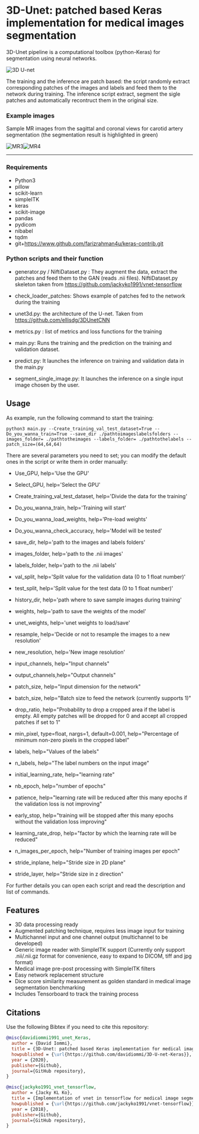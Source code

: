 # 3D-Unet: patched based Keras implementation for medical images segmentation

3D-Unet pipeline is a computational toolbox (python-Keras) for segmentation using neural networks. 

![3D U-net](images/unet.png)

The training and the inference are patch based: the script randomly extract corresponding patches of the images and labels and feed them to the network during training.
The inference script extract, segment the sigle patches and automatically recontruct them in the original size.

### Example images

Sample MR images from the sagittal and coronal views for carotid artery segmentation (the segmentation result is highlighted in green)

![MR3](images/3.JPG)![MR4](images/4.JPG)
*******************************************************************************

### Requirements
- Python3
- pillow
- scikit-learn
- simpleITK
- keras
- scikit-image
- pandas
- pydicom
- nibabel
- tqdm
- git+https://www.github.com/farizrahman4u/keras-contrib.git

### Python scripts and their function

- generator.py / NiftiDataset.py : They augment the data, extract the patches and feed them to the GAN (reads .nii files). NiftiDataset.py
  skeleton taken from https://github.com/jackyko1991/vnet-tensorflow

- check_loader_patches: Shows example of patches fed to the network during the training  

- unet3d.py: the architecture of the U-net. Taken from https://github.com/ellisdg/3DUnetCNN

- metrics.py : list of metrics and loss functions for the training

- main.py: Runs the training and the prediction on the training and validation dataset.

- predict.py: It launches the inference on training and validation data in the main.py

- segment_single_image.py: It launches the inference on a single input image chosen by the user.

## Usage
As example, run the following command to start the training:
```console
python3 main.py --Create_training_val_test_dataset=True --Do_you_wanna_train=True --save_dir ./pathtoimageslabelsfolders --images_folder= ./pathtotheimages --labels_folder= ./pathtothelabels --patch_size=(64,64,64)
```
There are several parameters you need to set; you can modify the default ones in the script or write them in order manually:

- Use_GPU, help='Use the GPU'
- Select_GPU, help='Select the GPU'
- Create_training_val_test_dataset, help='Divide the data for the training'
- Do_you_wanna_train, help='Training will start'
- Do_you_wanna_load_weights, help='Pre-load weights'
- Do_you_wanna_check_accuracy, help='Model will be tested'
- save_dir, help='path to the images and labels folders'
- images_folder, help='path to the .nii images'
- labels_folder, help='path to the .nii labels'
- val_split, help='Split value for the validation data (0 to 1 float number)'
- test_split, help='Split value for the test data (0 to 1 float number)'
- history_dir, help='path where to save sample images during training'
- weights, help='path to save the weights of the model'
- unet_weights, help='unet weights to load/save'

- resample, help='Decide or not to resample the images to a new resolution'
- new_resolution, help='New image resolution'
- input_channels, help="Input channels"
- output_channels,help="Output channels"
- patch_size, help="Input dimension for the network"
- batch_size, help="Batch size to feed the network (currently supports 1)"
- drop_ratio, help="Probability to drop a cropped area if the label is empty. All empty patches will be dropped for 0 and accept all cropped patches if set to 1"
- min_pixel, type=float, nargs=1, default=0.001, help="Percentage of minimum non-zero pixels in the cropped label"
- labels, help="Values of the labels"
- n_labels, help="The label numbers on the input image"
- initial_learning_rate, help="learning rate"
- nb_epoch, help="number of epochs"
- patience, help="learning rate will be reduced after this many epochs if the validation loss is not improving"
- early_stop, help="training will be stopped after this many epochs without the validation loss improving"
- learning_rate_drop, help="factor by which the learning rate will be reduced"
- n_images_per_epoch, help="Number of training images per epoch"

- stride_inplane, help="Stride size in 2D plane"
- stride_layer, help="Stride size in z direction"

For further details you can open each script and read the description and list of commands.

## Features
- 3D data processing ready
- Augmented patching technique, requires less image input for training
- Multichannel input and one channel output (multichannel to be developed)
- Generic image reader with SimpleITK support (Currently only support .nii/.nii.gz format for convenience, easy to expand to DICOM, tiff and jpg format)
- Medical image pre-post processing with SimpleITK filters
- Easy network replacement structure
- Dice score similarity measurement as golden standard in medical image segmentation benchmarking
- Includes Tensorboard to track the training process

## Citations
Use the following Bibtex if you need to cite this repository:
```bibtex
@misc{davidiommi1991_unet_Keras,
  author = {David Iommi},
  title = {3D-Unet: patched based Keras implementation for medical images segmentation},
  howpublished = {\url{https://github.com/davidiommi/3D-U-net-Keras}},
  year = {2020},
  publisher={Github},
  journal={GitHub repository},
}

@misc{jackyko1991_vnet_tensorflow,
  author = {Jacky KL Ko},
  title = {Implementation of vnet in tensorflow for medical image segmentation},
  howpublished = {\url{https://github.com/jackyko1991/vnet-tensorflow}},
  year = {2018},
  publisher={Github},
  journal={GitHub repository},
}